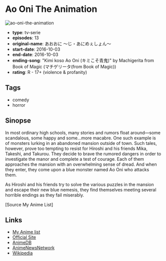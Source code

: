 # Ao Oni The Animation

![ao-oni-the-animation](https://cdn.myanimelist.net/images/anime/3/81430.jpg)

-   **type**: tv-serie
-   **episodes**: 13
-   **original-name**: あおおに ～じ・あにめぇしょん～
-   **start-date**: 2016-10-03
-   **end-date**: 2016-10-03
-   **ending-song**: "Kimi koso Ao Oni (キミこそ青鬼)" by Machigerita from Book of Magic (マチゲリータ(from Book of Magic))
-   **rating**: R - 17+ (violence & profanity)

## Tags

-   comedy
-   horror

## Sinopse

In most ordinary high schools, many stories and rumors float around—some scandalous, some happy and some...more macabre. One such example is of monsters lurking in an abandoned mansion outside of town. Such tales, however, prove too tempting to resist for Hiroshi and his friends Mika, Takeshi, and Takurou. They decide to brave the rumored dangers in order to investigate the manor and complete a test of courage. Each of them approaches the mansion with an overwhelming sense of dread. And when they enter, they come upon a blue monster named Ao Oni who attacks them.

As Hiroshi and his friends try to solve the various puzzles in the mansion and escape their new blue nemesis, they find themselves meeting several horrible endings as they fail miserably.

[Source My Anime List]

## Links

-   [My Anime list](https://myanimelist.net/anime/33814/Ao_Oni_The_Animation)
-   [Official Site](http://aooni-anime.com/)
-   [AnimeDB](http://anidb.info/perl-bin/animedb.pl?show=anime&aid=12322)
-   [AnimeNewsNetwork](http://www.animenewsnetwork.com/encyclopedia/anime.php?id=18694)
-   [Wikipedia](https://en.wikipedia.org/wiki/Ao_Oni)
